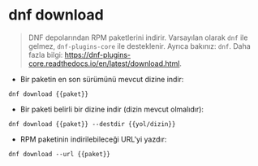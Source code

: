 # dnf download

> DNF depolarından RPM paketlerini indirir.
> Varsayılan olarak `dnf` ile gelmez, `dnf-plugins-core` ile desteklenir.
> Ayrıca bakınız: `dnf`.
> Daha fazla bilgi: <https://dnf-plugins-core.readthedocs.io/en/latest/download.html>.

- Bir paketin en son sürümünü mevcut dizine indir:

`dnf download {{paket}}`

- Bir paketi belirli bir dizine indir (dizin mevcut olmalıdır):

`dnf download {{paket}} --destdir {{yol/dizin}}`

- RPM paketinin indirilebileceği URL'yi yazdır:

`dnf download --url {{paket}}`

